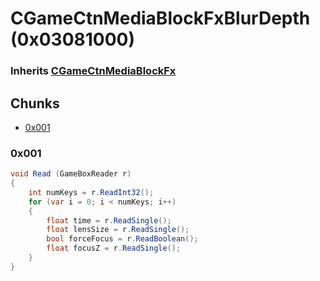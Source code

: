 # CGameCtnMediaBlockFxBlurDepth (0x03081000)

### Inherits [CGameCtnMediaBlockFx](CGameCtnMediaBlockFx.md)

## Chunks

- [0x001](#0x001)

### 0x001

```cs
void Read (GameBoxReader r)
{
    int numKeys = r.ReadInt32();
    for (var i = 0; i < numKeys; i++)
    {
        float time = r.ReadSingle();
        float lensSize = r.ReadSingle();
        bool forceFocus = r.ReadBoolean();
        float focusZ = r.ReadSingle();
    }
}
```
